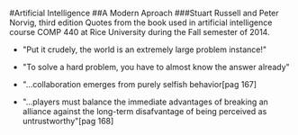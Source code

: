 #Artificial Intelligence 
##A Modern Aproach
###Stuart Russell and Peter Norvig, third edition
Quotes from the book used in artificial intelligence course COMP 440 at Rice
University during the Fall semester of 2014. 

*   "Put it crudely, the world is an extremely large problem instance!"

*   "To solve a hard problem, you have to almost know the answer already"

*   "...collaboration emerges from purely selfish behavior[pag 167]

*   "...players must balance the immediate advantages of breaking an alliance against the long-term disafvantage of being perceived as untrustworthy"[pag 168]